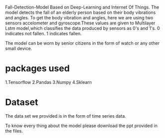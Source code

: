 

Fall-Detection-Model Based on Deep-Learning and Internet Of Things.
The model detects the fall of an elderly person based on their body vibrations and angles. To get the body vibration and angles, here we are using two sensors accelometer and gyroscope.These values are given to Multilayer Lstm model,which classifies the data produced by sensors as 0's and 1's. 
 0 indicates not fallen.
 1 indicates fallen.

The model can be worn by senior citizens in the form of watch or any other small device.

# packages used
  1.Tensorflow
  2.Pandas
  3.Numpy
   4.Sklearn
# Dataset
The data set we provided is in the form of time series data.

To know every thing about the model please download the ppt provided in the files.
